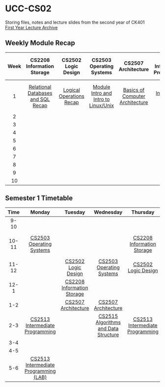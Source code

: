 # UCC-CS02

Storing files, notes and lecture slides from the second year of CK401<br>[First Year Lecture Archive](https://github.com/ReeceDonovan/UCC-CS01)

## Weekly Module Recap

| Week |                                                       CS2208<br>Information Storage                                                       |                                                  CS2502<br>Logic Design                                                  |                                                        CS2503<br>Operating Systems                                                        |                                                    CS2507<br>Architecture                                                     |                                                CS2513<br>Intermediate Programming                                                |                                                             CS2515<br>Algorithms & Data Structures                                                             |
| :--: | :---------------------------------------------------------------------------------------------------------------------------------------: | :----------------------------------------------------------------------------------------------------------------------: | :---------------------------------------------------------------------------------------------------------------------------------------: | :---------------------------------------------------------------------------------------------------------------------------: | :------------------------------------------------------------------------------------------------------------------------------: | :------------------------------------------------------------------------------------------------------------------------------------------------------------: |
|  1   | [Relational Databases and SQL Recap](https://github.com/ReeceDonovan/UCC-CS02/blob/master/CS2208%20-%20Information%20Storage/W1/Notes.md) | [Logical Operations Recap](https://github.com/ReeceDonovan/UCC-CS02/tree/master/CS2502%20-%20Logic%20Design/W1/Notes.md) | [Module Intro and Intro to Linux/Unix](https://github.com/ReeceDonovan/UCC-CS02/blob/master/CS2503%20-%20Operating%20Systems/W1/Notes.md) | [Basics of Computer Architecture](https://github.com/ReeceDonovan/UCC-CS02/blob/master/CS2507%20-%20Architecture/W1/Notes.md) | [Intro to OOP and ADT](https://github.com/ReeceDonovan/UCC-CS02/blob/master/CS2513%20-%20Intermediate%20Programming/W1/Notes.md) | [Basic Algorithms and Execution Efficiency](https://github.com/ReeceDonovan/UCC-CS02/blob/master/CS2515%20-%20Algorithms%20and%20Data%20Structure/W1/Notes.md) |
|  2   |                                                                                                                                           |                                                                                                                          |                                                                                                                                           |                                                                                                                               |                                                                                                                                  |                                                                                                                                                                |
|  3   |                                                                                                                                           |                                                                                                                          |                                                                                                                                           |                                                                                                                               |                                                                                                                                  |                                                                                                                                                                |
|  4   |                                                                                                                                           |                                                                                                                          |                                                                                                                                           |                                                                                                                               |                                                                                                                                  |                                                                                                                                                                |
|  5   |                                                                                                                                           |                                                                                                                          |                                                                                                                                           |                                                                                                                               |                                                                                                                                  |                                                                                                                                                                |
|  6   |                                                                                                                                           |                                                                                                                          |                                                                                                                                           |                                                                                                                               |                                                                                                                                  |                                                                                                                                                                |
|  7   |                                                                                                                                           |                                                                                                                          |                                                                                                                                           |                                                                                                                               |                                                                                                                                  |                                                                                                                                                                |
|  8   |                                                                                                                                           |                                                                                                                          |                                                                                                                                           |                                                                                                                               |                                                                                                                                  |                                                                                                                                                                |
|  9   |                                                                                                                                           |                                                                                                                          |                                                                                                                                           |                                                                                                                               |                                                                                                                                  |                                                                                                                                                                |
|  10  |                                                                                                                                           |                                                                                                                          |                                                                                                                                           |                                                                                                                               |                                                                                                                                  |                                                                                                                                                                |

## Semester 1 Timetable

| Time  |                                                                   Monday                                                                    |                                                         Tuesday                                                          |                                                                    Wednesday                                                                     |                                                              Thursday                                                              |                                                                      Friday                                                                      |
| :---: | :-----------------------------------------------------------------------------------------------------------------------------------------: | :----------------------------------------------------------------------------------------------------------------------: | :----------------------------------------------------------------------------------------------------------------------------------------------: | :--------------------------------------------------------------------------------------------------------------------------------: | :----------------------------------------------------------------------------------------------------------------------------------------------: |
| 9-10  |                                                                                                                                             |                                                                                                                          |                                                                                                                                                  |                                                                                                                                    |                                                                                                                                                  |
| 10-11 |            [CS2503<br>Operating Systems](https://github.com/ReeceDonovan/UCC-CS02/tree/master/CS2503%20-%20Operating%20Systems)             |                                                                                                                          |                                                                                                                                                  |      [CS2208<br>Information Storage](https://github.com/ReeceDonovan/UCC-CS02/tree/master/CS2208%20-%20Information%20Storage)      | [CS2515<br>Algorithms and Data Structure](https://github.com/ReeceDonovan/UCC-CS02/tree/master/CS2515%20-%20Algorithms%20and%20Data%20Structure) |
| 11-12 |                                                                                                                                             |        [CS2502<br>Logic Design](https://github.com/ReeceDonovan/UCC-CS02/tree/master/CS2502%20-%20Logic%20Design)        |               [CS2503<br>Operating Systems](https://github.com/ReeceDonovan/UCC-CS02/tree/master/CS2503%20-%20Operating%20Systems)               |             [CS2502<br>Logic Design](https://github.com/ReeceDonovan/UCC-CS02/tree/master/CS2502%20-%20Logic%20Design)             |                                                                                                                                                  |
| 12-1  |                                                                                                                                             | [CS2208<br>Information Storage](https://github.com/ReeceDonovan/UCC-CS02/tree/master/CS2208%20-%20Information%20Storage) |                                                                                                                                                  |                                                                                                                                    |                                                                                                                                                  |
|  1-2  |                                                                                                                                             |         [CS2507<br>Architecture](https://github.com/ReeceDonovan/UCC-CS02/tree/master/CS2507%20-%20Architecture)         |                     [CS2507<br>Architecture](https://github.com/ReeceDonovan/UCC-CS02/tree/master/CS2507%20-%20Architecture)                     |                                                                                                                                    |                                                                                                                                                  |
|  2-3  |     [CS2513<br>Intermediate Programming](https://github.com/ReeceDonovan/UCC-CS02/tree/master/CS2513%20-%20Intermediate%20Programming)      |                                                                                                                          | [CS2515<br>Algorithms and Data Structure](https://github.com/ReeceDonovan/UCC-CS02/tree/master/CS2515%20-%20Algorithms%20and%20Data%20Structure) | [CS2513<br>Intermediate Programming](https://github.com/ReeceDonovan/UCC-CS02/tree/master/CS2513%20-%20Intermediate%20Programming) |                                                                                                                                                  |
|  3-4  |                                                                                                                                             |                                                                                                                          |                                                                                                                                                  |                                                                                                                                    |                                                                                                                                                  |
|  4-5  |                                                                                                                                             |                                                                                                                          |                                                                                                                                                  |                                                                                                                                    |                                                                                                                                                  |
|  5-6  | [CS2513<br>Intermediate Programming<br>(LAB)](https://github.com/ReeceDonovan/UCC-CS02/tree/master/CS2513%20-%20Intermediate%20Programming) |                                                                                                                          |                                                                                                                                                  |                                                                                                                                    |                                                                                                                                                  |
